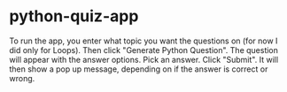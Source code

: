 # python-quiz-app
To run the app, you enter what topic you want the questions on (for now I did only for Loops).
Then click "Generate Python Question".
The question will appear with the answer options.
Pick an answer.
Click "Submit".
It will then show a pop up message, depending on if the answer is correct or wrong.
